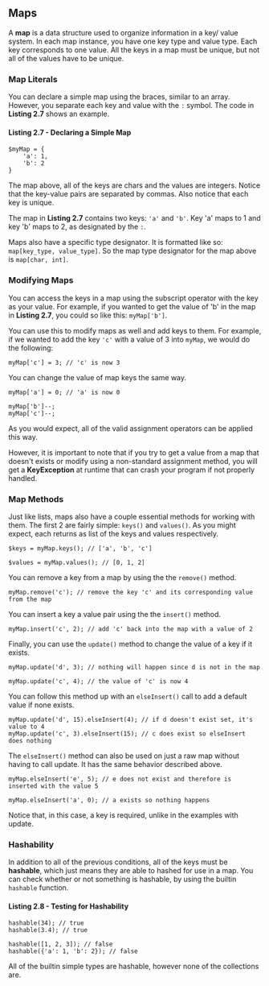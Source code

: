 ## Maps

A **map** is a data structure used to organize information in a key/
value system.  In each map instance, you have one key type and value type.
Each key corresponds to one value.  All the keys in a map must be
unique, but not all of the values have to be unique.

### Map Literals

You can declare a simple map using the braces, similar to an array.  However,
you separate each key and value with the `:` symbol.  The code
in **Listing 2.7** shows an example.

#### Listing 2.7 - Declaring a Simple Map

    $myMap = {
        'a': 1,
        'b': 2
    }

The map above, all of the keys are chars and the values are integers.
Notice that the key-value pairs are separated by commas.  Also notice
that each key is unique.

The map in **Listing 2.7** contains two keys: `'a'` and `'b'`. Key 'a' maps
to 1 and key 'b' maps to 2, as designated by the `:`.

Maps also have a specific type designator.  It is formatted like so:
`map[key_type, value_type]`. So the map type designator for the map
above is `map[char, int]`.

### Modifying Maps
You can access the keys in a map using the subscript operator with the key
as your value.  For example, if you wanted to get the value of 'b' in the
map in **Listing 2.7**, you could so like this: `myMap['b']`.

You can use this to modify maps as well and add keys to them.  For example,
if we wanted to add the key `'c'` with a value of 3 into `myMap`, we would
do the following:

    myMap['c'] = 3; // 'c' is now 3

You can change the value of map keys the same way.

    myMap['a'] = 0; // 'a' is now 0

    myMap['b']--;
    myMap['c']--;

As you would expect, all of the valid assignment operators can be applied
this way.

However, it is important to note that if you try to get a value from a map
that doesn't exists or modify using a non-standard assignment method,
you will get a **KeyException** at runtime that can crash your program if
not properly handled.

### Map Methods
Just like lists, maps also have a couple essential methods for working with
them.  The first 2 are fairly simple: `keys()` and `values()`. As you might
expect, each returns as list of the keys and values respectively.

    $keys = myMap.keys(); // ['a', 'b', 'c']

    $values = myMap.values(); // [0, 1, 2]

You can remove a key from a map by using the the `remove()` method.

    myMap.remove('c'); // remove the key 'c' and its corresponding value from the map

You can insert a key a value pair using the the `insert()` method.

    myMap.insert('c', 2); // add 'c' back into the map with a value of 2

Finally, you can use the `update()` method to change the value of a key if it
exists.

    myMap.update('d', 3); // nothing will happen since d is not in the map

    myMap.update('c', 4); // the value of 'c' is now 4

You can follow this method up with an `elseInsert()` call to add a default
value if none exists.

    myMap.update('d', 15).elseInsert(4); // if d doesn't exist set, it's value to 4
    myMap.update('c', 3).elseInsert(15); // c does exist so elseInsert does nothing

The `elseInsert()` method can also be used on just a raw map without having
to call update. It has the same behavior described above.

    myMap.elseInsert('e', 5); // e does not exist and therefore is inserted with the value 5

    myMap.elseInsert('a', 0); // a exists so nothing happens

Notice that, in this case, a key is required, unlike in the examples
with update.

### Hashability
In addition to all of the previous conditions,
all of the keys must be **hashable**, which just means
they are able to hashed for use in a map.
You can check whether or not something is hashable, by using the
builtin `hashable` function.

#### Listing 2.8 - Testing for Hashability

    hashable(34); // true
    hashable(3.4); // true

    hashable([1, 2, 3]); // false
    hashable({'a': 1, 'b': 2}); // false

All of the builtin simple types are hashable, however none of the collections
are.